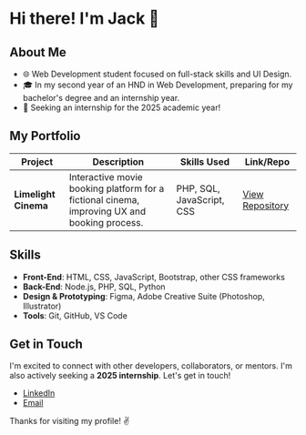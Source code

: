 # Hi there! I'm Jack 👋

## About Me

- 🌐 Web Development student focused on full-stack skills and UI Design.
- 🎓 In my second year of an HND in Web Development, preparing for my bachelor's degree and an internship year.
- 🚀 Seeking an internship for the 2025 academic year!

## My Portfolio

| Project                        | Description                                                                                   | Skills Used                              | Link/Repo                     |
|--------------------------------|-----------------------------------------------------------------------------------------------|------------------------------------------|-------------------------------|
| **Limelight Cinema**           | Interactive movie booking platform for a fictional cinema, improving UX and booking process.  | PHP, SQL, JavaScript, CSS                | [View Repository](https://github.com/rockyhenderson/Limelight-Cinema)          |

## Skills

- **Front-End**: HTML, CSS, JavaScript, Bootstrap, other CSS frameworks
- **Back-End**: Node.js, PHP, SQL, Python
- **Design & Prototyping**: Figma, Adobe Creative Suite (Photoshop, Illustrator)
- **Tools**: Git, GitHub, VS Code

## Get in Touch

I'm excited to connect with other developers, collaborators, or mentors. I'm also actively seeking a **2025 internship**. Let's get in touch!

- [LinkedIn](https://www.linkedin.com/in/jackirhenderson/)
- [Email](mailto:jack@teamhendo.com)

Thanks for visiting my profile! ✌️
